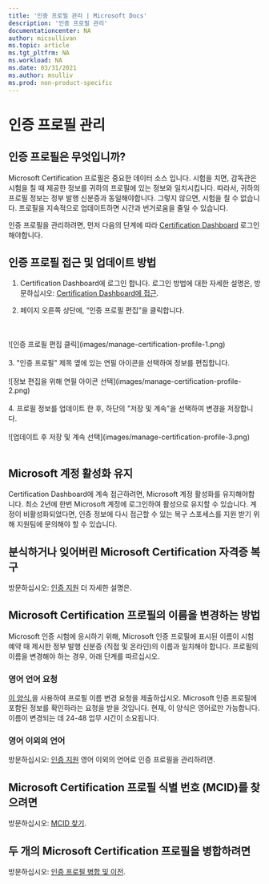 ```yaml
---
title: '인증 프로필 관리 | Microsoft Docs'
description: '인증 프로필 관리' 
documentationcenter: NA 
author: micsullivan
ms.topic: article
ms.tgt_pltfrm: NA
ms.workload: NA
ms.date: 03/31/2021
ms.author: msulliv
ms.prod: non-product-specific
---
```

# 인증 프로필 관리

## 인증 프로필은 무엇입니까?

Microsoft Certification 프로필은 중요한 데이터 소스 입니다. 시험을 치면, 감독관은 시험을 칠 때 제공한 정보를 귀하의 프로필에 있는 정보와 일치시킵니다. 따라서, 귀하의 프로필 정보는 정부 발행 신분증과 동일해야합니다. 그렇지 않으면, 시험을 칠 수 없습니다. 프로필을 지속적으로 업데이트하면 시간과 번거로움을 줄일 수 있습니다. 

인증 프로필을 관리하려면, 먼저 다음의 단계에 따라 [Certification Dashboard](https://aka.ms/certdashboard) 로그인 해야합니다.

## 인증 프로필 접근 및 업데이트 방법

1. Certification Dashboard에 로그인 합니다. 로그인 방법에 대한 자세한 설명은, 방문하십시오: [Certification Dashboard에 접근](/learn/certifications/access-certification-dashboard).

2. 페이지 오른쪽 상단에, “인증 프로필 편집”을 클릭합니다.
<br/>
<br/>
![인증 프로필 편집 클릭](images/manage-certification-profile-1.png)
<br/>
<br/>
3. "인증 프로필" 제목 옆에 있는 연필 아이콘을 선택하여 정보를 편집합니다. 
<br/>
<br/>
![정보 편집을 위해 연필 아이콘 선택](images/manage-certification-profile-2.png)
<br/>
<br/>
4. 프로필 정보를 업데이트 한 후, 하단의 "저장 및 계속"을 선택하여 변경을 저장합니다. 
<br/>
<br/>
![업데이트 후 저장 및 계속 선택](images/manage-certification-profile-3.png)
<br/>
<br/>

## Microsoft 계정 활성화 유지

Certification Dashboard에 계속 접근하려면, Microsoft 계정 활성화를 유지해야합니다. 최소 2년에 한번 Microsoft 계정에 로그인하여 활성으로 유지할 수 있습니다. 계정이 비활성화되었다면, 인증 정보에 다시 접근할 수 있는 복구 스포세스를 지원 받기 위해 지원팀에 문의해야 할 수 있습니다.

## 분식하거나 잊어버린 Microsoft Certification 자격증 복구 

방문하십시오: [인증 지원](/learn/certifications/help) 더 자세한 설명은.

## Microsoft Certification 프로필의 이름을 변경하는 방법

Microsoft 인증 시험에 응시하기 위해, Microsoft 인증 프로필에 표시된 이름이 시험 예약 때 제시한 정부 발행 신분증 (직접 및 온라인)의 이름과 일치해야 합니다. 프로필의 이름을 변경해야 하는 경우, 아래 단계를 따르십시오. 

### 영어 언어 요청 

[이 양식.](https://aka.ms/MSCertificationLegalNamechange)을 사용하여 프로필 이름 변경 요청을 제출하십시오. Microsoft 인증 프로필에 포함된 정보를 확인하라는 요청을 받을 것입니다. 현재, 이 양식은 영어로만 가능합니다. 이름이 변경되는 데 24-48 업무 시간이 소요됩니다. 

### 영어 이외의 언어
방문하십시오: [인증 지원](/learn/certifications/help) 영어 이외의 언어로 인증 프로필을 관리하려면.

## Microsoft Certification 프로필 식별 번호 (MCID)를 찾으려면

방문하십시오: [MCID 찾기](/learn/certifications/find-mcid).


## 두 개의 Microsoft Certification 프로필을 병합하려면

방문하십시오: [인증 프로필 병합 및 이전](/learn/certifications/merge-profiles).